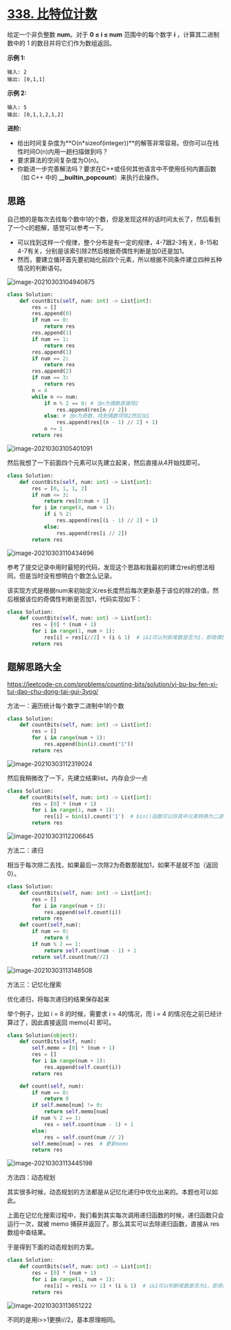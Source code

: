 # [338. 比特位计数](https://leetcode-cn.com/problems/counting-bits/)

给定一个非负整数 **num**。对于 **0 ≤ i ≤ num** 范围中的每个数字 **i** ，计算其二进制数中的 1 的数目并将它们作为数组返回。

**示例 1:**

```
输入: 2
输出: [0,1,1]
```

**示例 2:**

```
输入: 5
输出: [0,1,1,2,1,2]
```

**进阶:**

- 给出时间复杂度为**O(n*sizeof(integer))**的解答非常容易。但你可以在线性时间O(n)内用一趟扫描做到吗？
- 要求算法的空间复杂度为O(n)。
- 你能进一步完善解法吗？要求在C++或任何其他语言中不使用任何内置函数（如 C++ 中的 **__builtin_popcount**）来执行此操作。

## 思路

自己想的是每次去找每个数中1的个数，但是发现这样的话时间太长了，然后看到了一个c的题解，感觉可以参考一下。

- 可以找到这样一个规律，整个分布是有一定的规律，4-7跟2-3有关，8-15和4-7有关，分别是该索引除2然后根据奇偶性判断是加0还是加1。
- 然而，要建立循环首先要初始化前四个元素，所以根据不同条件建立四种五种情况的判断语句。

![image-20210303104940875](../img/image-20210303104940875.png)

```python
class Solution:
    def countBits(self, num: int) -> List[int]:
        res = []
        res.append(0)
        if num == 0:
            return res
        res.append(1)
        if num == 1:
            return res
        res.append(1)
        if num == 2:
            return res
        res.append(2)
        if num == 3:
            return res
        n = 4
        while n <= num:
            if n % 2 == 0: # 当n为偶数直接除2
                res.append(res[n // 2])
            else: # 当n为奇数，找到偶数项除2然后加1
                res.append(res[(n - 1) // 2] + 1)
            n += 1
        return res
```

![image-20210303105401091](../img/image-20210303105401091.png)

然后我想了一下前面四个元素可以先建立起来，然后直接从4开始找即可。

```python
class Solution:
    def countBits(self, num: int) -> List[int]:
        res = [0, 1, 1, 2]
        if num <= 3:
            return res[0:num + 1]
        for i in range(4, num + 1):
            if i % 2:
                res.append(res[(i - 1) // 2] + 1)
            else:
                res.append(res[i // 2])
        return res
```

![image-20210303110434696](../img/image-20210303110434696.png)

参考了提交记录中用时最短的代码，发现这个思路和我最初的建立res的想法相同，但是当时没有想明白个数怎么记录。

该实现方式是根据num来初始定义res长度然后每次更新基于该位的除2的值，然后根据该位的奇偶性判断是否加1，代码实现如下：

```python
class Solution:
    def countBits(self, num: int) -> List[int]:
        res = [0] * (num + 1)
        for i in range(1, num + 1):
            res[i] = res[i//2] + (i & 1)  # i&1可以判断尾数是否为1，即奇偶性判定
        return res
```

## 题解思路大全

https://leetcode-cn.com/problems/counting-bits/solution/yi-bu-bu-fen-xi-tui-dao-chu-dong-tai-gui-3yog/

方法一：遍历统计每个数字二进制中1的个数

```python
class Solution:
    def countBits(self, num: int) -> List[int]:
        res = []
        for i in range(num + 1):
            res.append(bin(i).count("1"))
        return res
```

![image-20210303112319024](../img/image-20210303112319024.png)

然后我稍微改了一下，先建立结果list，内存会少一点

```python
class Solution:
    def countBits(self, num: int) -> List[int]:
        res = [0] * (num + 1)
        for i in range(1, num + 1):
            res[i] = bin(i).count('1')  # bin()函数可以将其中元素转换为二进制
        return res
```

![image-20210303112206645](../img/image-20210303112206645.png)

方法二：递归

相当于每次除二去找，如果最后一次除2为奇数那就加1，如果不是就不加（返回0）。

```python
class Solution:
    def countBits(self, num: int) -> List[int]:
        res = []
        for i in range(num + 1):
            res.append(self.count(i))
        return res
    def count(self,num):
        if num == 0:
            return 0
        if num % 2 == 1:
            return self.count(num - 1) + 1
        return self.count(num//2)
```

![image-20210303113148508](../img/image-20210303113148508.png)

方法三：记忆化搜索

优化递归，将每次递归的结果保存起来

举个例子，比如 i = 8 的时候，需要求 i = 4的情况，而 i = 4 的情况在之前已经计算过了，因此直接返回 memo[4] 即可。

```python
class Solution(object):
    def countBits(self, num):
        self.memo = [0] * (num + 1)
        res = []
        for i in range(num + 1):
            res.append(self.count(i))
        return res

    def count(self, num):
        if num == 0:
            return 0
        if self.memo[num] != 0:
            return self.memo[num]
        if num % 2 == 1:
            res = self.count(num - 1) + 1
        else:
            res = self.count(num // 2)
        self.memo[num] = res  # 更新memo
        return res
```

![image-20210303113445198](../img/image-20210303113445198.png)

方法四：动态规划

其实很多时候，动态规划的方法都是从记忆化递归中优化出来的。本题也可以如此。

上面在记忆化搜索过程中，我们看到其实每次调用递归函数的时候，递归函数只会运行一次，就被 memo 捕获并返回了。那么其实可以去除递归函数，直接从 res 数组中查结果。

于是得到下面的动态规划的方案。

```python
class Solution:
    def countBits(self, num: int) -> List[int]:
        res = [0] * (num + 1)
        for i in range(1, num + 1):
            res[i] = res[i >> 1] + (i & 1)  # i&1可以判断尾数是否为1，即奇偶性判定
        return res
```

![image-20210303113651222](../img/image-20210303113651222.png)

不同的是用i>>1更换i//2，基本原理相同。